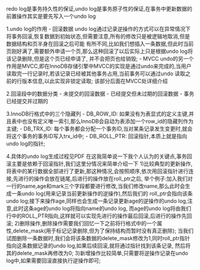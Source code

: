 redo log是事务持久性的保证,undo log是事务原子性的保证,在事务中更新数据的前置操作其实是要先写入一个undo log

1.undo log的作用
    - 回滚数据
        undo log通过记录逆操作的方式可以在异常情况下将事务回滚,恢复数据到初始状态,但需要注意,所有的修改只是被逻辑地取消,但是数据结构和页半身在回滚之后可能
      有所不同,比如我们想插入一条数据,但此时当前页刚好满了,需要额外申请一个页,那么这种回滚了以后实际上只是根据undo log将该记录删除,但是这个页已经申请了,
      并不会把页也给销毁;
    - MVCC
        undo的另一个作用是MVCC,即在InnoDB存储引擎中MVCC的实现是通过undo来完成的,当用户读取完一行记录时,若该记录已经被其他事务占用,当前事务可以通过undo
      读取之前的行版本信息,以此实现非锁定读取; 该部分后面在MVCC处详细介绍

2.回滚段中的数据分类
    - 未提交的回滚数据
    - 已经提交但未过期的回滚数据
    - 事务已经提交并过期的

3.InnoDB行格式中的三个隐藏列
    - DB_ROW_ID: 如果没有为表显式的定义主键,并且表中也没有定义唯一索引,那么InnoDB会自动为表添加一个row_id的隐藏列作为主键;
    - DB_TRX_ID: 每个事务都会分配一个事务ID,当对某条记录发生变更时,就会将这个事务的事务ID写入trx_id中;
    - DB_ROLL_PTR: 回滚指针,本质上就是指向undo log的指针;

4.具体的undo log生成过程见PDF [](/pdf/第14章_MySQL事务日志.pdf)
    在这我简单说一下我个人认为的关键点,事务回滚主要是依赖于回滚指针,我们这里分情况来简单介绍一下
    1)比较典型的更新操作,将表中的某行数据全部进行了更新,那这种情况,会按照顺序,依次用回滚指针进行连接,先进行的操作会放在链尾,后进行的操作放在roll_ptr之后,
      举个例子:加入我们对一行的name,age和mark三个字段都要进行修改,当我们修改name,那么此时会生成一条undo log(用来记录当前更新操作的逆操作),然后我们的
      roll_ptr会指向该条undo log;接下来操作age,同样也会生成一条记录更新age的逆操作的undo log,注意,此时这条age的undo log将指向name的undo log,
      而age的undo log将由我们行中的ROLL_PTR指向,这样就可以实现先进行的操作最后回滚,后进行的操作先回滚;
    2)删除操作,删除操作需要我们回忆一下之前将行格式中的一个属性,delete_mask(用于标记记录删除,但为了保持结构而暂时没有真正删除);
      当我们试图删除一条数据时,我们会将该条数据的delete_mask修改为1,同时roll_ptr指针指向这条数据记录的undo log,如果后续回滚,就将通过指针找到该条记录,
    然后将其的delete_mask再修改为0;
    3)新增操作比较简单,只需要将逆操作记录在undo log中,如果需要回滚直接执行逆操作即可; 
